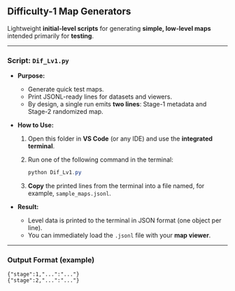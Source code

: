 ## Difficulty-1 Map Generators  

Lightweight **initial-level scripts** for generating **simple, low-level maps** intended primarily for **testing**.

---

### **Script: `Dif_Lv1.py`**  

- **Purpose:**  
  - Generate quick test maps.  
  - Print JSONL-ready lines for datasets and viewers.  
  - By design, a single run emits **two lines**: Stage-1 metadata and Stage-2 randomized map.

- **How to Use:**  
  1. Open this folder in **VS Code** (or any IDE) and use the **integrated terminal**.  
  2. Run one of the following command in the terminal:  
  
     ```powershell
     python Dif_Lv1.py
     ```

     

  3. **Copy** the printed lines from the terminal into a file named, for example, `sample_maps.jsonl`.  

- **Result:**  
  - Level data is printed to the terminal in JSON format (one object per line).  
  - You can immediately load the `.jsonl` file with your **map viewer**.

---

### **Output Format (example)**  

```text
{"stage":1,"...":"..."}
{"stage":2,"...":"..."}



